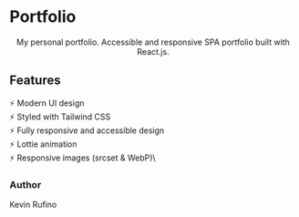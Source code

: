# Portfolio

<p align="center"> My personal portfolio. Accessible and responsive SPA portfolio built with React.js. </p>

## Features

⚡️ Modern UI design \
⚡️ Styled with Tailwind CSS\
⚡️ Fully responsive and accessible design\
⚡️ Lottie animation\
⚡️ Responsive images (srcset & WebP)\

### Author

   Kevin Rufino
